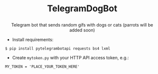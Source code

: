 # <p align="center">TelegramDogBot
<p align="center">Telegram bot that sends random gifs with dogs or cats (parrots will be added soon)

* Install requirements:
```
$ pip install pytelegrambotapi requests bs4 lxml
```


* Create `mytoken.py` with your HTTP API access token, e.g.:
```
MY_TOKEN = 'PLACE_YOUR_TOKEN_HERE'
```